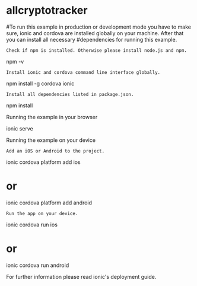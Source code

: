 # allcryptotracker

#To run this example in production or development mode you have to make sure, ionic and cordova are installed globally on your machine. After that you can install all necessary #dependencies for running this example.

    Check if npm is installed. Otherwise please install node.js and npm.

npm -v

    Install ionic and cordova command line interface globally.

npm install -g cordova ionic

    Install all dependencies listed in package.json.

npm install

Running the example in your browser

ionic serve

Running the example on your device

    Add an iOS or Android to the project.

ionic cordova platform add ios 
# or 
ionic cordova platform add android

    Run the app on your device.

ionic cordova run ios
# or
ionic cordova run android

For further information please read ionic's deployment guide.
